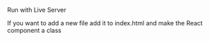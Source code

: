Run with Live Server

If you want to add a new file add it to index.html and make the React component a class
